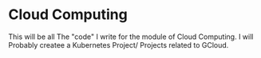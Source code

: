 # Cloud Computing 
This will be all The "code" I write for the module of Cloud Computing. 
I will Probably createe a Kubernetes Project/ Projects related to GCloud.